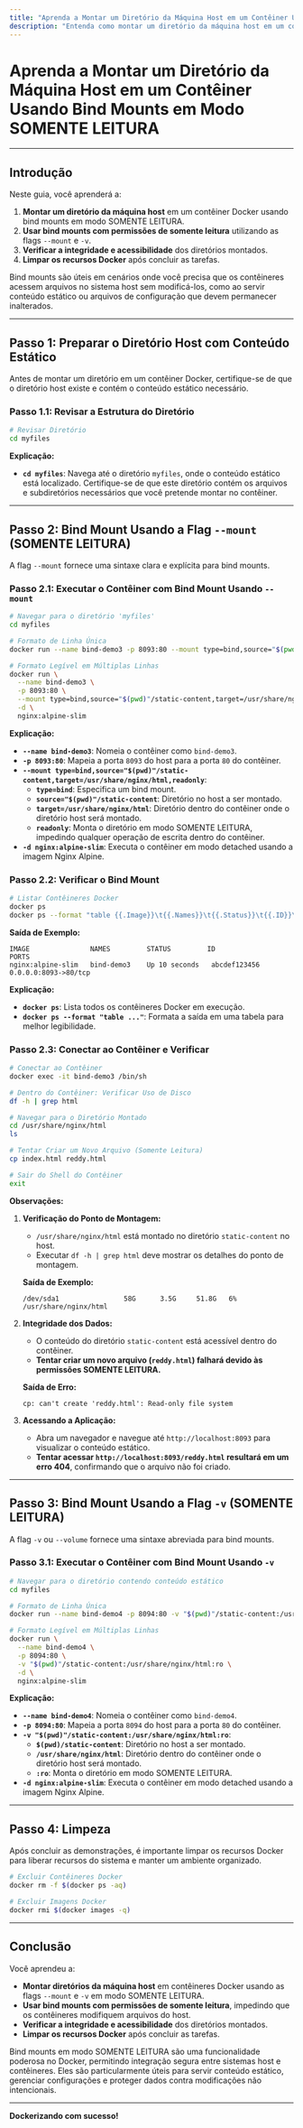 ```yaml
---
title: "Aprenda a Montar um Diretório da Máquina Host em um Contêiner Usando Bind Mounts em Modo SOMENTE LEITURA"
description: "Entenda como montar um diretório da máquina host em um contêiner Docker usando bind mounts em modo SOMENTE LEITURA com as flags `--mount` e `-v`."
---
```


# Aprenda a Montar um Diretório da Máquina Host em um Contêiner Usando Bind Mounts em Modo SOMENTE LEITURA

---

## Introdução

Neste guia, você aprenderá a:

1. **Montar um diretório da máquina host** em um contêiner Docker usando bind mounts em modo SOMENTE LEITURA.
2. **Usar bind mounts com permissões de somente leitura** utilizando as flags `--mount` e `-v`.
3. **Verificar a integridade e acessibilidade** dos diretórios montados.
4. **Limpar os recursos Docker** após concluir as tarefas.

Bind mounts são úteis em cenários onde você precisa que os contêineres acessem arquivos no sistema host sem modificá-los, como ao servir conteúdo estático ou arquivos de configuração que devem permanecer inalterados.

---

## Passo 1: Preparar o Diretório Host com Conteúdo Estático

Antes de montar um diretório em um contêiner Docker, certifique-se de que o diretório host existe e contém o conteúdo estático necessário.

### Passo 1.1: Revisar a Estrutura do Diretório

```bash
# Revisar Diretório
cd myfiles
```

**Explicação:**

- **`cd myfiles`**: Navega até o diretório `myfiles`, onde o conteúdo estático está localizado. Certifique-se de que este diretório contém os arquivos e subdiretórios necessários que você pretende montar no contêiner.

---

## Passo 2: Bind Mount Usando a Flag `--mount` (SOMENTE LEITURA)

A flag `--mount` fornece uma sintaxe clara e explícita para bind mounts.

### Passo 2.1: Executar o Contêiner com Bind Mount Usando `--mount`

```bash
# Navegar para o diretório 'myfiles'
cd myfiles

# Formato de Linha Única
docker run --name bind-demo3 -p 8093:80 --mount type=bind,source="$(pwd)"/static-content,target=/usr/share/nginx/html,readonly -d nginx:alpine-slim  

# Formato Legível em Múltiplas Linhas
docker run \
  --name bind-demo3 \
  -p 8093:80 \
  --mount type=bind,source="$(pwd)"/static-content,target=/usr/share/nginx/html,readonly \
  -d \
  nginx:alpine-slim  
```

**Explicação:**

- **`--name bind-demo3`**: Nomeia o contêiner como `bind-demo3`.
- **`-p 8093:80`**: Mapeia a porta `8093` do host para a porta `80` do contêiner.
- **`--mount type=bind,source="$(pwd)"/static-content,target=/usr/share/nginx/html,readonly`**:
  - **`type=bind`**: Especifica um bind mount.
  - **`source="$(pwd)"/static-content`**: Diretório no host a ser montado.
  - **`target=/usr/share/nginx/html`**: Diretório dentro do contêiner onde o diretório host será montado.
  - **`readonly`**: Monta o diretório em modo SOMENTE LEITURA, impedindo qualquer operação de escrita dentro do contêiner.
- **`-d nginx:alpine-slim`**: Executa o contêiner em modo detached usando a imagem Nginx Alpine.

### Passo 2.2: Verificar o Bind Mount

```bash
# Listar Contêineres Docker
docker ps
docker ps --format "table {{.Image}}\t{{.Names}}\t{{.Status}}\t{{.ID}}\t{{.Ports}}"
```

**Saída de Exemplo:**

```
IMAGE               NAMES         STATUS         ID                  PORTS
nginx:alpine-slim   bind-demo3    Up 10 seconds   abcdef123456        0.0.0.0:8093->80/tcp
```

**Explicação:**

- **`docker ps`**: Lista todos os contêineres Docker em execução.
- **`docker ps --format "table ..."`**: Formata a saída em uma tabela para melhor legibilidade.

### Passo 2.3: Conectar ao Contêiner e Verificar

```bash
# Conectar ao Contêiner
docker exec -it bind-demo3 /bin/sh

# Dentro do Contêiner: Verificar Uso de Disco
df -h | grep html

# Navegar para o Diretório Montado
cd /usr/share/nginx/html
ls

# Tentar Criar um Novo Arquivo (Somente Leitura)
cp index.html reddy.html

# Sair do Shell do Contêiner
exit
```

**Observações:**

1. **Verificação do Ponto de Montagem:**
   - `/usr/share/nginx/html` está montado no diretório `static-content` no host.
   - Executar `df -h | grep html` deve mostrar os detalhes do ponto de montagem.

   **Saída de Exemplo:**

   ```
   /dev/sda1                58G      3.5G     51.8G   6% /usr/share/nginx/html
   ```

2. **Integridade dos Dados:**
   - O conteúdo do diretório `static-content` está acessível dentro do contêiner.
   - **Tentar criar um novo arquivo (`reddy.html`) falhará devido às permissões SOMENTE LEITURA.**

   **Saída de Erro:**

   ```
   cp: can't create 'reddy.html': Read-only file system
   ```

3. **Acessando a Aplicação:**
   - Abra um navegador e navegue até `http://localhost:8093` para visualizar o conteúdo estático.
   - **Tentar acessar `http://localhost:8093/reddy.html` resultará em um erro 404**, confirmando que o arquivo não foi criado.

---

## Passo 3: Bind Mount Usando a Flag `-v` (SOMENTE LEITURA)

A flag `-v` ou `--volume` fornece uma sintaxe abreviada para bind mounts.

### Passo 3.1: Executar o Contêiner com Bind Mount Usando `-v`

```bash
# Navegar para o diretório contendo conteúdo estático
cd myfiles

# Formato de Linha Única
docker run --name bind-demo4 -p 8094:80 -v "$(pwd)"/static-content:/usr/share/nginx/html:ro -d nginx:alpine-slim  

# Formato Legível em Múltiplas Linhas
docker run \
  --name bind-demo4 \
  -p 8094:80 \
  -v "$(pwd)"/static-content:/usr/share/nginx/html:ro \
  -d \
  nginx:alpine-slim  
```

**Explicação:**

- **`--name bind-demo4`**: Nomeia o contêiner como `bind-demo4`.
- **`-p 8094:80`**: Mapeia a porta `8094` do host para a porta `80` do contêiner.
- **`-v "$(pwd)"/static-content:/usr/share/nginx/html:ro`**:
  - **`$(pwd)/static-content`**: Diretório no host a ser montado.
  - **`/usr/share/nginx/html`**: Diretório dentro do contêiner onde o diretório host será montado.
  - **`:ro`**: Monta o diretório em modo SOMENTE LEITURA.
- **`-d nginx:alpine-slim`**: Executa o contêiner em modo detached usando a imagem Nginx Alpine.

---

## Passo 4: Limpeza

Após concluir as demonstrações, é importante limpar os recursos Docker para liberar recursos do sistema e manter um ambiente organizado.

```bash
# Excluir Contêineres Docker
docker rm -f $(docker ps -aq)

# Excluir Imagens Docker
docker rmi $(docker images -q)
```

---

## Conclusão

Você aprendeu a:

- **Montar diretórios da máquina host** em contêineres Docker usando as flags `--mount` e `-v` em modo SOMENTE LEITURA.
- **Usar bind mounts com permissões de somente leitura**, impedindo que os contêineres modifiquem arquivos do host.
- **Verificar a integridade e acessibilidade** dos diretórios montados.
- **Limpar os recursos Docker** após concluir as tarefas.

Bind mounts em modo SOMENTE LEITURA são uma funcionalidade poderosa no Docker, permitindo integração segura entre sistemas host e contêineres. Eles são particularmente úteis para servir conteúdo estático, gerenciar configurações e proteger dados contra modificações não intencionais.

---

**Dockerizando com sucesso!**